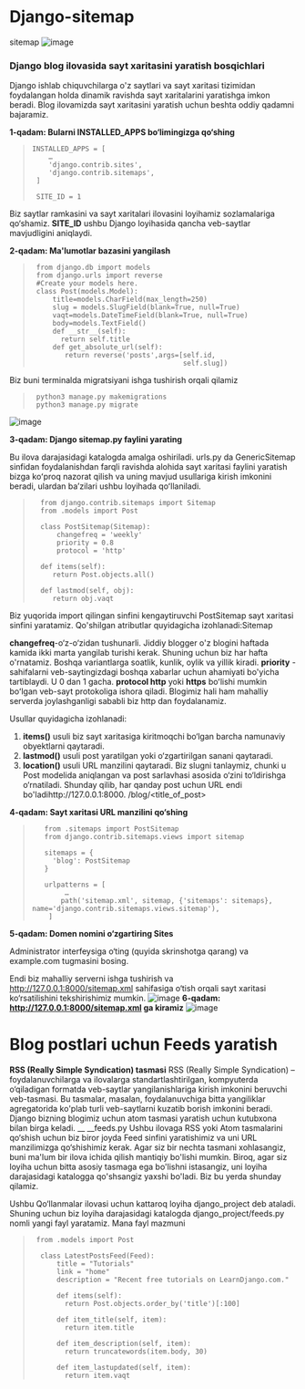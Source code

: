 # Django-sitemap
sitemap
![image](https://github.com/AsadbekNurmamatov2002/Django-sitemap/assets/144318530/d2b68ea2-ad72-4aa2-b9f9-3d810bc97805)

### Django blog ilovasida sayt xaritasini yaratish bosqichlari
Django ishlab chiquvchilarga o'z saytlari va sayt xaritasi tizimidan foydalangan holda dinamik ravishda sayt xaritalarini yaratishga imkon beradi. Blog ilovamizda sayt xaritasini yaratish uchun beshta oddiy qadamni bajaramiz.

__1-qadam: Bularni INSTALLED_APPS bo‘limingizga qo‘shing__
>     INSTALLED_APPS = [
>         …
>         'django.contrib.sites',
>         'django.contrib.sitemaps',
>      ]
>
>      SITE_ID = 1


Biz saytlar ramkasini va sayt xaritalari ilovasini loyihamiz sozlamalariga qo‘shamiz. __SITE_ID__ ushbu Django loyihasida qancha veb-saytlar mavjudligini aniqlaydi.

__2-qadam: Ma'lumotlar bazasini yangilash__

>      from django.db import models
>      from django.urls import reverse
>      #Create your models here.
>      class Post(models.Model):
>          title=models.CharField(max_length=250)
>          slug = models.SlugField(blank=True, null=True)
>          vaqt=models.DateTimeField(blank=True, null=True)
>          body=models.TextField()
>          def __str__(self):
>            return self.title
>          def get_absolute_url(self): 
>             return reverse('posts',args=[self.id,
>                                          self.slug])

Biz buni terminalda migratsiyani ishga tushirish orqali qilamiz
>      python3 manage.py makemigrations
>      python3 manage.py migrate

![image](https://github.com/AsadbekNurmamatov2002/Django-sitemap/assets/144318530/376b2e4f-4816-4698-a5a7-b0ee41fd483c)

__3-qadam: Django sitemap.py faylini yarating__

Bu ilova darajasidagi katalogda amalga oshiriladi. urls.py da GenericSitemap sinfidan foydalanishdan farqli ravishda alohida sayt xaritasi faylini yaratish bizga koʻproq nazorat qilish va uning mavjud usullariga kirish imkonini beradi, ulardan baʼzilari ushbu loyihada qoʻllaniladi.

>       from django.contrib.sitemaps import Sitemap
>       from .models import Post
> 
>       class PostSitemap(Sitemap):
>           changefreq = 'weekly'
>           priority = 0.8
>           protocol = 'http'
>
>       def items(self):
>          return Post.objects.all()
>
>       def lastmod(self, obj):
>          return obj.vaqt
> 
Biz yuqorida import qilingan sinfini kengaytiruvchi PostSitemap sayt xaritasi sinfini yaratamiz. Qo'shilgan atributlar quyidagicha izohlanadi:Sitemap


__changefreq__-o‘z-o‘zidan tushunarli. Jiddiy blogger o'z blogini haftada kamida ikki marta yangilab turishi kerak. Shuning uchun biz har hafta o'rnatamiz. Boshqa variantlarga soatlik, kunlik, oylik va yillik kiradi.
__priority__ -sahifalarni veb-saytingizdagi boshqa xabarlar uchun ahamiyati bo'yicha tartiblaydi. U 0 dan 1 gacha.
__protocol http__ yoki __https__ boʻlishi mumkin boʻlgan veb-sayt protokoliga ishora qiladi. Blogimiz hali ham mahalliy serverda joylashganligi sababli biz http dan foydalanamiz.

Usullar quyidagicha izohlanadi:

1. __items()__ usuli biz sayt xaritasiga kiritmoqchi bo‘lgan barcha namunaviy obyektlarni qaytaradi.
2. __lastmod()__ usuli post yaratilgan yoki o‘zgartirilgan sanani qaytaradi.
3. __location()__ usuli URL manzilini qaytaradi. Biz slugni tanlaymiz, chunki u Post modelida aniqlangan va post sarlavhasi asosida o‘zini to‘ldirishga o‘rnatiladi. Shunday qilib, har qanday post uchun URL endi bo'ladihttp://127.0.0.1:8000. /blog/<title_of_post>

__4-qadam: Sayt xaritasi URL manzilini qo‘shing__

>        from .sitemaps import PostSitemap
>        from django.contrib.sitemaps.views import sitemap
>
>        sitemaps = {
>          'blog': PostSitemap
>        }
>
>        urlpatterns = [
>             …
>            path('sitemap.xml', sitemap, {'sitemaps': sitemaps}, name='django.contrib.sitemaps.views.sitemap'),
>         ]
> 

__5-qadam: Domen nomini o‘zgartiring Sites__

Administrator interfeysiga o‘ting (quyida skrinshotga qarang) va example.com tugmasini bosing.

Endi biz mahalliy serverni ishga tushirish va http://127.0.0.1:8000/sitemap.xml sahifasiga o‘tish orqali sayt xaritasi ko‘rsatilishini tekshirishimiz mumkin.
![image](https://github.com/AsadbekNurmamatov2002/Django-sitemap/assets/144318530/1f4707d8-4f03-4c6b-9c0e-92040f94b12a)
__6-qadam: http://127.0.0.1:8000/sitemap.xml ga kiramiz__
![image](https://github.com/AsadbekNurmamatov2002/Django-sitemap/assets/144318530/19bf59da-3eb6-42a7-b642-79a6e871210e)

# Blog postlari uchun Feeds yaratish
__RSS (Really Simple Syndication) tasmasi__
RSS (Really Simple Syndication) – foydalanuvchilarga va ilovalarga standartlashtirilgan, kompyuterda o‘qiladigan formatda veb-saytlar yangilanishlariga kirish imkonini beruvchi veb-tasmasi. Bu tasmalar, masalan, foydalanuvchiga bitta yangiliklar agregatorida ko'plab turli veb-saytlarni kuzatib borish imkonini beradi. Django bizning blogimiz uchun atom tasmasi yaratish uchun kutubxona bilan birga keladi. __
__feeds.py
Ushbu ilovaga RSS yoki Atom tasmalarini qo‘shish uchun biz biror joyda Feed sinfini yaratishimiz va uni URL manzilimizga qo‘shishimiz kerak. Agar siz bir nechta tasmani xohlasangiz, buni ma'lum bir ilova ichida qilish mantiqiy bo'lishi mumkin. Biroq, agar siz loyiha uchun bitta asosiy tasmaga ega bo'lishni istasangiz, uni loyiha darajasidagi katalogga qo'shsangiz yaxshi bo'ladi. Biz bu yerda shunday qilamiz.

Ushbu Qo‘llanmalar ilovasi uchun kattaroq loyiha django_project deb ataladi. Shuning uchun biz loyiha darajasidagi katalogda django_project/feeds.py nomli yangi fayl yaratamiz. Mana fayl mazmuni


>      from .models import Post
>
>       class LatestPostsFeed(Feed):
>           title = "Tutorials"
>           link = "home"
>           description = "Recent free tutorials on LearnDjango.com."
>
>           def items(self):
>             return Post.objects.order_by('title')[:100]
>
>           def item_title(self, item):
>             return item.title
>
>           def item_description(self, item):
>             return truncatewords(item.body, 30)
>  
>           def item_lastupdated(self, item):
>             return item.vaqt
> 
